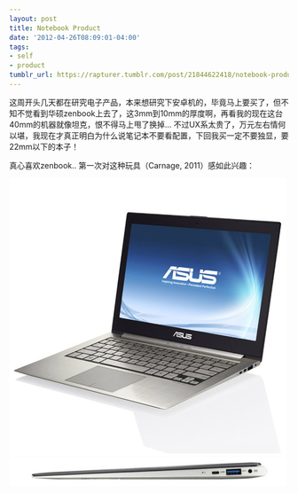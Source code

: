 ```yaml
---
layout: post
title: Notebook Product
date: '2012-04-26T08:09:01-04:00'
tags:
- self
- product
tumblr_url: https://rapturer.tumblr.com/post/21844622418/notebook-product
---
```

这周开头几天都在研究电子产品，本来想研究下安卓机的，毕竟马上要买了，但不知不觉看到华硕zenbook上去了，这3mm到10mm的厚度啊，再看我的现在这台40mm的机器就像坦克，恨不得马上甩了换掉… 不过UX系太贵了，万元左右情何以堪，我现在才真正明白为什么说笔记本不要看配置，下回我买一定不要独显，要22mm以下的本子！

真心喜欢zenbook.. 第一次对这种玩具（Carnage, 2011）感如此兴趣：

![](/assets/img/tumblr_m335q00kjp1r0cnr9.jpg) ![](/assets/img/tumblr_m335q8gqtz1r0cnr9.jpg)

